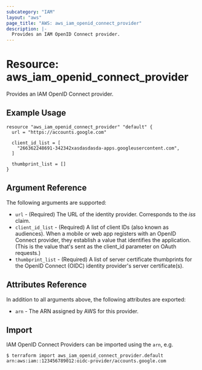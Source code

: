 ```yaml
---
subcategory: "IAM"
layout: "aws"
page_title: "AWS: aws_iam_openid_connect_provider"
description: |-
  Provides an IAM OpenID Connect provider.
---
```


# Resource: aws_iam_openid_connect_provider

Provides an IAM OpenID Connect provider.

## Example Usage

```hcl
resource "aws_iam_openid_connect_provider" "default" {
  url = "https://accounts.google.com"

  client_id_list = [
    "266362248691-342342xasdasdasda-apps.googleusercontent.com",
  ]

  thumbprint_list = []
}
```

## Argument Reference

The following arguments are supported:

* `url` - (Required) The URL of the identity provider. Corresponds to the _iss_ claim.
* `client_id_list` - (Required) A list of client IDs (also known as audiences). When a mobile or web app registers with an OpenID Connect provider, they establish a value that identifies the application. (This is the value that's sent as the client_id parameter on OAuth requests.)
* `thumbprint_list` - (Required) A list of server certificate thumbprints for the OpenID Connect (OIDC) identity provider's server certificate(s). 

## Attributes Reference

In addition to all arguments above, the following attributes are exported:

* `arn` - The ARN assigned by AWS for this provider.

## Import

IAM OpenID Connect Providers can be imported using the `arn`, e.g.

```
$ terraform import aws_iam_openid_connect_provider.default arn:aws:iam::123456789012:oidc-provider/accounts.google.com
```
